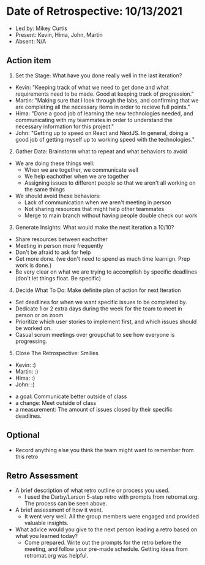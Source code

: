 # Date of Retrospective: 10/13/2021

* Led by: Mikey Curtis
* Present: Kevin, Hima, John, Martin
* Absent: N/A

## Action item

1. Set the Stage: What have you done really well in the last iteration?
  - Kevin: "Keeping track of what we need to get done and what requirements need to be made. Good at keeping track of progression."  
  - Martin: "Making sure that I look through the labs, and confirming that we are completing all the necessary items in order to recieve full points."
  - Hima: "Done a good job of learning the new technologies needed, and communicating with my teammates in order to understand the necessary information for this project."
  - John: "Getting up to speed on React and NextJS. In general, doing a good job of getting myself up to working speed with the technologies."
2. Gather Data: Brainstorm what to repeat and what behaviors to avoid
  - We are doing these things well:
    - When we are together, we communicate well
    - We help eachother when we are together
    - Assigning issues to different people so that we aren't all working on the same things
  - We should avoid these behaviors:
    - Lack of communication when we aren't meeting in person
    - Not sharing resources that might help other teammates
    - Merge to main branch without having people double check our work
3. Generate Insights: What would make the next iteration a 10/10?
  - Share resources between eachother
  - Meeting in person more frequently
  - Don't be afraid to ask for help
  - Get more done. (we don't need to spend as much time learnign. Prep work is done.)
  - Be very clear on what we are trying to accomplish by specific deadlines (don't let things float. Be specific)
4. Decide What To Do: Make definite plan of action for next Iteration
  - Set deadlines for when we want specific issues to be completed by.
  - Dedicate 1 or 2 extra days during the week for the team to meet in person or on zoom
  - Prioritize which user stories to implement first, and which issues should be worked on.
  - Casual scrum meetings over groupchat to see how everyone is progressing.
5. Close The Retrospective: Smilies
  - Kevin: :)                                                                      
  - Martin: :)                                                                     
  - Hima: :)                                                                       
  - John: :)

* a goal: Communicate better outside of class
* a change: Meet outside of class
* a measurement: The amount of issues closed by their specific deadlines.

## Optional

* Record anything else you think the team might want to remember from this retro

## Retro Assessment

* A brief description of what retro outline or process you used.
  - I used the Darby/Larson 5-step retro with prompts from retromat.org. The process can be seen above.
* A brief assessment of how it went.
  - It went very well. All the group members were engaged and provided valuable insights.
* What advice would you give to the next person leading a retro based on what you learned today?
  - Come prepared. Write out the prompts for the retro before the meeting, and follow your pre-made schedule. Getting ideas from retromat.org was helpful.
